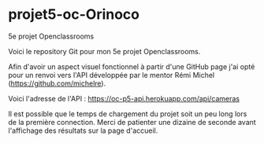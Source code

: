 # projet5-oc-Orinoco
5e projet Openclassrooms


Voici le repository Git pour mon 5e projet Openclassrooms. 

Afin d'avoir un aspect visuel fonctionnel à partir d'une GitHub page j'ai opté pour un renvoi vers l'API développée 
par le mentor Rémi Michel (https://github.com/michelre). 

Voici l'adresse de l'API : https://oc-p5-api.herokuapp.com/api/cameras

Il est possible que le temps de chargement du projet soit un peu long lors de la première connection. 
Merci de patienter une dizaine de seconde avant l'affichage des résultats sur la page d'accueil. 
